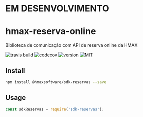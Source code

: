 # EM DESENVOLVIMENTO

# hmax-reserva-online
Biblioteca de comunicação com API de reserva online da HMAX

[![travis build](https://img.shields.io/travis/hmaxsoftware/sdk-reservas.svg?style=flat-square)](https://travis-ci.org/hmaxsoftware/sdk-reservas)
[![codecov](https://codecov.io/gh/hmaxsoftware/sdk-reservas/branch/master/graph/badge.svg)](https://codecov.io/gh/hmaxsoftware/sdk-reservas)
[![version](https://img.shields.io/npm/v/@hmaxsoftware/sdk-reservas.svg?style=flat-square)](http://npm.im/@hmaxsoftware/sdk-reservas)
[![MIT](https://img.shields.io/npm/l/sdk-reservas.svg?style=flat-square)](https://spdx.org/licenses/MIT.html)

## Install

```bash
npm install @hmaxsoftware/sdk-reservas --save
```

## Usage

```js
const sdkReservas = require('sdk-reservas');

```